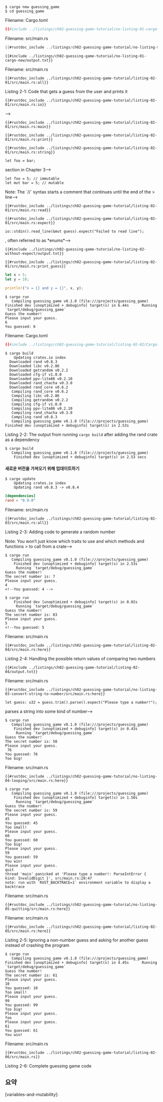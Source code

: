 <!--# Programming a Guessing Game -->
 
<!--Let’s jump into Rust by working through a hands-on project together! This chapter introduces you to a few common Rust concepts by showing you how to use them in a real program-->
<!--You’ll learn about `let`, `match`, methods, associated functions, using external crates, and more! The following chapters will explore these ideas in more detail-->
<!--In this chapter, you’ll practice the fundamentals.  -->
<!--We’ll implement a classic beginner programming problem: a guessing game-->
<!--Here’s how it works: the program will generate a random integer between 1 and 100-->
<!--It will then prompt the player to enter a guess-->
<!--After a guess is entered, the program will indicate whether the guess is too low or too high-->
<!--If the guess is correct, the game will print a congratulatory message and exit.  -->
<!--## Setting Up a New Project -->
 
<!--To set up a new project, go to the *projects* directory that you created in Chapter 1 and make a new project using Cargo, like so: -->
 
```console 
$ cargo new guessing_game 
$ cd guessing_game 
``` 
 
<!--The first command, `cargo new`, takes the name of the project (`guessing_game`) as the first argument-->
<!--The second command changes to the new project’s directory. -->
 
<!--Look at the generated *Cargo.toml* file: -->
 
<span class="filename">Filename: Cargo.toml</span> 
 
```toml 
{{#include ../listings/ch02-guessing-game-tutorial/no-listing-01-cargo-new/Cargo.toml}} 
``` 
 
<!--If the author information that Cargo obtained from your environment is not correct, fix that in the file and save it again. -->
 
<!--As you saw in Chapter 1, `cargo new` generates a “Hello, world!” program for you-->
<!--Check out the *src/main.rs* file: -->
 
<span class="filename">Filename: src/main.rs</span> 
 
```rust 
{{#rustdoc_include ../listings/ch02-guessing-game-tutorial/no-listing-01-cargo-new/src/main.rs}} 
``` 
 
<!--Now let’s compile this “Hello, world!” program and run it in the same step using the `cargo run` command: -->
 
```console 
{{#include ../listings/ch02-guessing-game-tutorial/no-listing-01-cargo-new/output.txt}} 
``` 
 
<!--The `run` command comes in handy when you need to rapidly iterate on a project, as we’ll do in this game, quickly testing each iteration before moving on to the next one. -->
 
<!--Reopen the *src/main.rs* file-->
<!--You’ll be writing all the code in this file.  -->
<!--## Processing a Guess -->
 
<!--The first part of the guessing game program will ask for user input, process that input, and check that the input is in the expected form-->
<!--To start, we’ll allow the player to input a guess-->
<!--Enter the code in Listing 2-1 into *src/main.rs*. -->
 
<span class="filename">Filename: src/main.rs</span> 
 
```rust,ignore 
{{#rustdoc_include ../listings/ch02-guessing-game-tutorial/listing-02-01/src/main.rs:all}} 
``` 
 
<span class="caption">Listing 2-1: Code that gets a guess from the user and prints it</span> 
 
<!--This code contains a lot of information, so let’s go over it line by line-->
<!--To obtain user input and then print the result as output, we need to bring the `io` (input/output) library into scope-->
<!--The `io` library comes from the standard library (which is known as `std`): -->
 
```rust,ignore 
{{#rustdoc_include ../listings/ch02-guessing-game-tutorial/listing-02-01/src/main.rs:io}} 
``` 
 
<!--By default, Rust brings only a few types into the scope of every program in [the *prelude*][prelude]<!-- ignore -->-->
<!--If a type you want to use isn’t in the prelude, you have to bring that type into scope explicitly with a `use` statement-->
<!--Using the `std::io` library provides you with a number of useful features, including the ability to accept user input. -->
 
[prelude]: ../std/prelude/index.html 
 
<!--As you saw in Chapter 1, the `main` function is the entry point into the program: -->
 
```rust,ignore 
{{#rustdoc_include ../listings/ch02-guessing-game-tutorial/listing-02-01/src/main.rs:main}} 
``` 
 
<!--The `fn` syntax declares a new function, the parentheses, `()`, indicate there are no parameters, and the curly bracket, `{`, starts the body of the function.  -->
<!--As you also learned in Chapter 1, `println!` is a macro that prints a string to the screen: -->
 
```rust,ignore 
{{#rustdoc_include ../listings/ch02-guessing-game-tutorial/listing-02-01/src/main.rs:print}} 
``` 
 
<!--This code is printing a prompt stating what the game is and requesting input from the user. -->
 
<!--### Storing Values with Variables -->
 
<!--Next, we’ll create a place to store the user input, like this:  -->
```rust,ignore 
{{#rustdoc_include ../listings/ch02-guessing-game-tutorial/listing-02-01/src/main.rs:string}} 
``` 
 
<!--Now the program is getting interesting! There’s a lot going on in this little line-->
<!--Notice that this is a `let` statement, which is used to create a *variable*-->
<!--Here’s another example: -->
 
```rust,ignore 
let foo = bar; 
``` 
 
<!--This line creates a new variable named `foo` and binds it to the value of the `bar` variable-->
<!--In Rust, variables are immutable by default-->
<!--We’ll be discussing this concept in detail in the [“Variables and Mutability”][variables-and-mutability]<!-- ignore --> section in Chapter 3-->
<!--The following example shows how to use `mut` before the variable name to make a variable mutable: -->
 
```rust,ignore 
let foo = 5; // immutable 
let mut bar = 5; // mutable 
``` 
 
<!--> Note: The `//` syntax starts a comment that continues until the end of the > line-->
<!--Rust ignores everything in comments, which are discussed in more detail > in Chapter 3. -->
 
<!--Let’s return to the guessing game program-->
<!--You now know that `let mut guess` will introduce a mutable variable named `guess`-->
<!--On the other side of the equal sign (`=`) is the value that `guess` is bound to, which is the result of calling `String::new`, a function that returns a new instance of a `String`. [`String`][string] is a string type provided by the standard library that is a growable, UTF-8 encoded bit of text. -->
 
[string]: ../std/string/struct.String.html 
 
<!--The `::` syntax in the `::new` line indicates that `new` is an *associated function* of the `String` type-->
<!--An associated function is implemented on a type, in this case `String`, rather than on a particular instance of a `String`-->
<!--Some languages call this a *static method*. -->
 
<!--This `new` function creates a new, empty string-->
<!--You’ll find a `new` function on many types, because it’s a common name for a function that makes a new value of some kind. -->
 
<!--To summarize, the `let mut guess = String::new();` line has created a mutable variable that is currently bound to a new, empty instance of a `String`-->
<!--Whew!  -->
<!--Recall that we included the input/output functionality from the standard library with `use std::io;` on the first line of the program-->
<!--Now we’ll call the `stdin` function from the `io` module: -->
 
```rust,ignore 
{{#rustdoc_include ../listings/ch02-guessing-game-tutorial/listing-02-01/src/main.rs:read}} 
``` 
 
<!--If we hadn’t put the `use std::io` line at the beginning of the program, we could have written this function call as `std::io::stdin`-->
<!--The `stdin` function returns an instance of [`std::io::Stdin`][iostdin], which is a type that represents a handle to the standard input for your terminal.  -->
[iostdin]: ../std/io/struct.Stdin.html 
 
<!--The next part of the code, `.read_line(&mut guess)`, calls the [`read_line`][read_line] method on the standard input handle to get input from the user-->

<!--We’re also passing one argument to `read_line`: `&mut guess`. -->
 
[read_line]: ../std/io/struct.Stdin.html#method.read_line  

<!--The job of `read_line` is to take whatever the user types into standard input and append that into a string (without overwriting its contents), so it takes that string as an argument-->
<!--The string argument needs to be mutable so the method can change the string’s content by adding the user input.  -->
<!--The `&` indicates that this argument is a *reference*, which gives you a way to let multiple parts of your code access one piece of data without needing to copy that data into memory multiple times-->
<!--References are a complex feature, and one of Rust’s major advantages is how safe and easy it is to use references-->
<!--You don’t need to know a lot of those details to finish this program-->
<!--For now, all you need to know is that like variables, references are immutable by default-->
<!--Hence, you need to write `&mut guess` rather than `&guess` to make it mutable. (Chapter 4 will explain references more thoroughly.) -->
 
<!--### Handling Potential Failure with the `Result` Type -->
 
<!--We’re still working on this line of code-->
<!--Although we’re now discussing a third line of text, it’s still part of a single logical line of code-->
<!--The next part is this method: -->
 
```rust,ignore 
{{#rustdoc_include ../listings/ch02-guessing-game-tutorial/listing-02-01/src/main.rs:expect}} 
``` 
 
<!--When you call a method with the `.foo()` syntax, it’s often wise to introduce a newline and other whitespace to help break up long lines-->
<!--We could have written this code as: -->
 
```rust,ignore 
io::stdin().read_line(&mut guess).expect("Failed to read line");
``` 
 
<!--However, one long line is difficult to read, so it’s best to divide it-->
<!--Now let’s discuss what this line does. -->
 
<!--As mentioned earlier, `read_line` puts what the user types into the string we’re passing it, but it also returns a value—in this case, an [`io::Result`][ioresult]-->
<!--Rust has a number of types named `Result` in its standard library: a generic [`Result`][result]as well as specific versions for submodules, such as `io::Result`.  -->
[ioresult]: ../std/io/type.Result.html 
[result]: ../std/result/enum.Result.html 
 
<!--The `Result` types are [*enumerations*][enums]<!-- ignore -->, often referred to as *enums*-->
<!--An enumeration is a type that can have a fixed set of values, and those values are called the enum’s *variants*-->
<!--Chapter 6 will cover enums in more detail. -->
 
[enums]: ch06-00-enums.html 
 
<!--For `Result`, the variants are `Ok` or `Err`-->
<!--The `Ok` variant indicates the operation was successful, and inside `Ok` is the successfully generated value-->
<!--The `Err` variant means the operation failed, and `Err` contains information about how or why the operation failed. -->
 
<!--The purpose of these `Result` types is to encode error-handling information-->
<!--Values of the `Result` type, like values of any type, have methods defined on them-->
<!--An instance of `io::Result` has an [`expect` method][expect] that you can call-->
<!--If this instance of `io::Result` is an `Err` value, `expect` will cause the program to crash and display the message that you passed as an argument to `expect`-->
<!--If the `read_line` method returns an `Err`, it would likely be the result of an error coming from the underlying operating system-->
<!--If this instance of `io::Result` is an `Ok` value, `expect` will take the return value that `Ok` is holding and return just that value to you so you can use it-->
<!--In this case, that value is the number of bytes in what the user entered into standard input. -->
 
[expect]: ../std/result/enum.Result.html#method.expect 
 
<!--If you don’t call `expect`, the program will compile, but you’ll get a warning:  -->

```console 
{{#include ../listings/ch02-guessing-game-tutorial/no-listing-02-without-expect/output.txt}} 
``` 
 
<!--Rust warns that you haven’t used the `Result` value returned from `read_line`, indicating that the program hasn’t handled a possible error.  -->
<!--The right way to suppress the warning is to actually write error handling, but because you just want to crash this program when a problem occurs, you can use `expect`-->
<!--You’ll learn about recovering from errors in Chapter 9.  -->
<!--### Printing Values with `println!` Placeholders -->
 
<!--Aside from the closing curly bracket, there’s only one more line to discuss in the code added so far, which is the following: -->
 
```rust,ignore 
{{#rustdoc_include ../listings/ch02-guessing-game-tutorial/listing-02-01/src/main.rs:print_guess}} 
``` 
 
<!--This line prints the string we saved the user’s input in-->
<!--The set of curly brackets, `{}`, is a placeholder: think of `{}` as little crab pincers that hold a value in place-->
<!--You can print more than one value using curly brackets: the first set of curly brackets holds the first value listed after the format string, the second set holds the second value, and so on-->
<!--Printing multiple values in one call to `println!` would look like this: -->
 
```rust 
let x = 5; 
let y = 10; 
 
println!("x = {} and y = {}", x, y); 
``` 
 
<!--This code would print `x = 5 and y = 10`. -->
 
<!--### Testing the First Part -->
 
<!--Let’s test the first part of the guessing game-->
<!--Run it using `cargo run`:  -->
<!-- manual-regeneration 
cd listings/ch02-guessing-game-tutorial/listing-02-01/ 
cargo clean 
cargo run 
input 6 --> 
 
```console 
$ cargo run 
   Compiling guessing_game v0.1.0 (file:///projects/guessing_game)     Finished dev [unoptimized + debuginfo] target(s) in 6.44s      Running `target/debug/guessing_game` 
Guess the number!
Please input your guess.
6 
You guessed: 6
``` 
 
<!--At this point, the first part of the game is done: we’re getting input from the keyboard and then printing it. -->
 
<!--## Generating a Secret Number -->
 
<!--Next, we need to generate a secret number that the user will try to guess-->
<!--The secret number should be different every time so the game is fun to play more than once-->
<!--Let’s use a random number between 1 and 100 so the game isn’t too difficult-->
<!--Rust doesn’t yet include random number functionality in its standard library-->
<!--However, the Rust team does provide a [`rand` crate][randcrate].  -->
[randcrate]: https://crates.io/crates/rand 
 
<!--### Using a Crate to Get More Functionality -->
 
<!--Remember that a crate is a collection of Rust source code files-->
<!--The project we’ve been building is a *binary crate*, which is an executable-->
<!--The `rand` crate is a *library crate*, which contains code intended to be used in other programs. -->
 
<!--Cargo’s use of external crates is where it really shines-->
<!--Before we can write code that uses `rand`, we need to modify the *Cargo.toml* file to include the `rand` crate as a dependency-->
<!--Open that file now and add the following line to the bottom beneath the `[dependencies]` section header that Cargo created for you-->
<!--Be sure to specify `rand` exactly as we have here, or the code examples in this tutorial may not work. -->
 
<!-- When updating the version of `rand` used, also update the version of `rand` used in these files so they all match: 
<!--* ch07-04-bringing-paths-into-scope-with-the-use-keyword.md * ch14-03-cargo-workspaces.md -->
 
<span class="filename">Filename: Cargo.toml</span> 
 
```toml 
{{#include ../listings/ch02-guessing-game-tutorial/listing-02-02/Cargo.toml:9:}}
``` 
 
<!--In the *Cargo.toml* file, everything that follows a header is part of a section that continues until another section starts-->
<!--The `[dependencies]` section is where you tell Cargo which external crates your project depends on and which versions of those crates you require-->
<!--In this case, we’ll specify the `rand` crate with the semantic version specifier `0.8.3`-->
<!--Cargo understands [Semantic Versioning][semver](sometimes called *SemVer*), which is a standard for writing version numbers-->
<!--The number `0.8.3` is actually shorthand for `^0.8.3`, which means any version that is at least `0.8.3` but below `0.9.0`-->
<!--Cargo considers these versions to have public APIs compatible with version `0.8.3`, and this specification ensures you'll get the latest patch release that will still compile with the code in this chapter-->
<!--Any version `0.9.0` or greater is not guaranteed to have the same API as what the following examples use. -->
 
[semver]: http://semver.org 
 
<!--Now, without changing any of the code, let’s build the project, as shown in Listing 2-2. -->
 
<!-- manual-regeneration 
cd listings/ch02-guessing-game-tutorial/listing-02-02/ 
cargo clean 
cargo build --> 
 
```console 
$ cargo build 
    Updating crates.io index 
  Downloaded rand v0.8.3 
  Downloaded libc v0.2.86 
  Downloaded getrandom v0.2.2 
  Downloaded cfg-if v1.0.0 
  Downloaded ppv-lite86 v0.2.10 
  Downloaded rand_chacha v0.3.0 
  Downloaded rand_core v0.6.2 
   Compiling rand_core v0.6.2 
   Compiling libc v0.2.86 
   Compiling getrandom v0.2.2 
   Compiling cfg-if v1.0.0 
   Compiling ppv-lite86 v0.2.10 
   Compiling rand_chacha v0.3.0 
   Compiling rand v0.8.3 
   Compiling guessing_game v0.1.0 (file:///projects/guessing_game)     Finished dev [unoptimized + debuginfo] target(s) in 2.53s
 ``` 
 
<span class="caption">Listing 2-2: The output from running `cargo build` after adding the rand crate as a dependency</span> 
 
<!--You may see different version numbers (but they will all be compatible with the code, thanks to SemVer!), different lines (depending on the operating system), and the lines may be in a different order. -->
 
<!--Now that we have an external dependency, Cargo fetches the latest versions of everything from the *registry*, which is a copy of data from [Crates.io][cratesio]-->
<!--Crates.io is where people in the Rust ecosystem post their open source Rust projects for others to use. -->
 
[cratesio]: https://crates.io/ 
 
<!--After updating the registry, Cargo checks the `[dependencies]` section and downloads any crates you don’t have yet-->
<!--In this case, although we only listed `rand` as a dependency, Cargo also grabbed other crates that `rand` depends on to work-->
<!--After downloading the crates, Rust compiles them and then compiles the project with the dependencies available. -->
 
<!--If you immediately run `cargo build` again without making any changes, you won’t get any output aside from the `Finished` line-->
<!--Cargo knows it has already downloaded and compiled the dependencies, and you haven’t changed anything about them in your *Cargo.toml* file-->
<!--Cargo also knows that you haven’t changed anything about your code, so it doesn’t recompile that either-->
<!--With nothing to do, it simply exits. -->
 
<!--If you open up the *src/main.rs* file, make a trivial change, and then save it and build again, you’ll only see two lines of output: -->
 
<!-- manual-regeneration 
cd listings/ch02-guessing-game-tutorial/listing-02-02/ 
touch src/main.rs 
cargo build --> 
 
```console 
$ cargo build 
   Compiling guessing_game v0.1.0 (file:///projects/guessing_game)
    Finished dev [unoptimized + debuginfo] target(s) in 2.53 secs
``` 
 
<!--These lines show Cargo only updates the build with your tiny change to the *src/main.rs* file-->
<!--Your dependencies haven’t changed, so Cargo knows it can reuse what it has already downloaded and compiled for those-->
<!--It just rebuilds your part of the code. -->
 
<!--#### Ensuring Reproducible Builds with the *Cargo.lock* File  -->
<!--Cargo has a mechanism that ensures you can rebuild the same artifact every time you or anyone else builds your code: Cargo will use only the versions of the dependencies you specified until you indicate otherwise-->
<!--For example, what happens if next week version 0.8.4 of the `rand` crate comes out and contains an important bug fix but also contains a regression that will break your code? -->
 
<!--The answer to this problem is the *Cargo.lock* file, which was created the first time you ran `cargo build` and is now in your *guessing_game* directory-->
<!--When you build a project for the first time, Cargo figures out all the versions of the dependencies that fit the criteria and then writes them to the *Cargo.lock* file-->
<!--When you build your project in the future, Cargo will see that the *Cargo.lock* file exists and use the versions specified there rather than doing all the work of figuring out versions again-->
<!--This lets you have a reproducible build automatically-->
<!--In other words, your project will remain at `0.8.3` until you explicitly upgrade, thanks to the *Cargo.lock* file. -->
 
<!--#### Updating a Crate to Get a New Version -->
#### 새로운 버전을 가져오기 위해 업데이트하기
 
<!--When you *do* want to update a crate, Cargo provides another command, `update`, which will ignore the *Cargo.lock* file and figure out all the latest versions that fit your specifications in *Cargo.toml*-->

<!--If that works, Cargo will write those versions to the *Cargo.lock* file. -->
 
<!--But by default, Cargo will only look for versions greater than `0.8.3` and less than `0.9.0`-->


<!--If the `rand` crate has released two new versions, `0.8.4` and `0.9.0`, you would see the following if you ran `cargo update`:  -->

<!-- manual-regeneration 
cd listings/ch02-guessing-game-tutorial/listing-02-02/ 
cargo update 
assuming there is a new 0.8.x version of rand; otherwise use another update as a guide to creating the hypothetical output shown here (not use)-->  

```console 
$ cargo update 
    Updating crates.io index 
    Updating rand v0.8.3 -> v0.8.4 
``` 
 
<!--At this point, you would also notice a change in your *Cargo.lock* file noting that the version of the `rand` crate you are now using is `0.8.4`.  -->

<!--If you wanted to use `rand` version `0.9.0` or any version in the `0.9.x` series, you’d have to update the *Cargo.toml* file to look like this instead:  -->


```toml 
[dependencies] 
rand = "0.9.0" 
``` 
 
<!--The next time you run `cargo build`, Cargo will update the registry of crates available and reevaluate your `rand` requirements according to the new version you have specified. -->
 
<!--There’s a lot more to say about [Cargo][doccargo] and [its ecosystem][doccratesio] which we’ll discuss in Chapter 14, but for now, that’s all you need to know-->

<!--Cargo makes it very easy to reuse libraries, so Rustaceans are able to write smaller projects that are assembled from a number of packages. -->
 
[doccargo]: http://doc.crates.io 
[doccratesio]: http://doc.crates.io/crates-io.html 
 
<!--### Generating a Random Number -->
 
<!--Now that you’ve added the `rand` crate to *Cargo.toml*, let’s start using `rand`-->

<!--The next step is to update *src/main.rs*, as shown in Listing 2-3.  -->

<span class="filename">Filename: src/main.rs</span> 
 
```rust,ignore 
{{#rustdoc_include ../listings/ch02-guessing-game-tutorial/listing-02-03/src/main.rs:all}} 
``` 
 
<span class="caption">Listing 2-3: Adding code to generate a random number</span> 
 
<!--First, we add a `use` line: `use rand::Rng`-->

<!--The `Rng` trait defines methods that random number generators implement, and this trait must be in scope for us to use those methods-->

<!--Chapter 10 will cover traits in detail.  -->

<!--Next, we’re adding two lines in the middle-->

<!--The `rand::thread_rng` function will give us the particular random number generator that we’re going to use: one that is local to the current thread of execution and seeded by the operating system-->

<!--Then we call the `gen_range` method on the random number generator-->

<!--This method is defined by the `Rng` trait that we brought into scope with the `use rand::Rng` statement-->

<!--The `gen_range` method takes a range expression as an argument and generates a random number in the range-->

<!--The kind of range expression we’re using here takes the form `start..end`-->

<!--It’s inclusive on the lower bound but exclusive on the upper bound, so we need to specify `1..101` to request a number between 1 and 100-->

<!--Alternatively, we could pass the range `1..=100`, which is equivalent. -->
 
<!--> Note: You won’t just know which traits to use and which methods and functions > to call from a crate-->

<!--Instructions for using a crate are in each crate’s > documentation-->

<!--Another neat feature of Cargo is that you can run the `cargo > doc --open` command, which will build documentation provided by all of your > dependencies locally and open it in your browser-->

<!--If you’re interested in > other functionality in the `rand` crate, for example, run `cargo doc --open` > and click `rand` in the sidebar on the left. -->
 
<!--The second line that we added to the middle of the code prints the secret number-->

<!--This is useful while we’re developing the program to be able to test it, but we’ll delete it from the final version-->

<!--It’s not much of a game if the program prints the answer as soon as it starts! -->
 
<!--Try running the program a few times: -->
 
<!-- manual-regeneration 
cd listings/ch02-guessing-game-tutorial/listing-02-03/ 
cargo run 
4 
cargo run 
5 (not use)
--> 
 
```console 
$ cargo run 
   Compiling guessing_game v0.1.0 (file:///projects/guessing_game)
    Finished dev [unoptimized + debuginfo] target(s) in 2.53s
     Running `target/debug/guessing_game` 
Guess the number!
The secret number is: 7
Please input your guess.
4 
<!--You guessed: 4 -->
 
$ cargo run 
    Finished dev [unoptimized + debuginfo] target(s) in 0.02s
     Running `target/debug/guessing_game` 
Guess the number!
The secret number is: 83 
Please input your guess. 
5 
<!--You guessed: 5 
``` 
 
<!--You should get different random numbers, and they should all be numbers between 1 and 100-->

<!--Great job! -->
 
<!--## Comparing the Guess to the Secret Number -->
 
<!--Now that we have user input and a random number, we can compare them-->

<!--That step is shown in Listing 2-4-->

<!--Note that this code won’t compile quite yet, as we will explain. -->
 
<span class="filename">Filename: src/main.rs</span> 
 
```rust,ignore,does_not_compile 
{{#rustdoc_include ../listings/ch02-guessing-game-tutorial/listing-02-04/src/main.rs:here}} 
``` 
 
<span class="caption">Listing 2-4: Handling the possible return values of comparing two numbers</span> 
 
<!--The first new bit here is another `use` statement, bringing a type called `std::cmp::Ordering` into scope from the standard library-->

<!--Like `Result`, `Ordering` is another enum, but the variants for `Ordering` are `Less`, `Greater`, and `Equal`-->

<!--These are the three outcomes that are possible when you compare two values. -->
 
<!--Then we add five new lines at the bottom that use the `Ordering` type-->

<!--The `cmp` method compares two values and can be called on anything that can be compared-->

<!--It takes a reference to whatever you want to compare with: here it’s comparing the `guess` to the `secret_number`-->

<!--Then it returns a variant of the `Ordering` enum we brought into scope with the `use` statement-->

<!--We use a [`match`][match]expression to decide what to do next based on which variant of `Ordering` was returned from the call to `cmp` with the values in `guess` and `secret_number`. -->
 
[match]: ch06-02-match.html 
 
<!--A `match` expression is made up of *arms*-->

<!--An arm consists of a *pattern* and the code that should be run if the value given to the beginning of the `match` expression fits that arm’s pattern-->

<!--Rust takes the value given to `match` and looks through each arm’s pattern in turn-->

<!--The `match` construct and patterns are powerful features in Rust that let you express a variety of situations your code might encounter and make sure that you handle them all-->

<!--These features will be covered in detail in Chapter 6 and Chapter 18, respectively.  -->

<!--Let’s walk through an example of what would happen with the `match` expression used here-->

<!--Say that the user has guessed 50 and the randomly generated secret number this time is 38-->

<!--When the code compares 50 to 38, the `cmp` method will return `Ordering::Greater`, because 50 is greater than 38-->

<!--The `match` expression gets the `Ordering::Greater` value and starts checking each arm’s pattern-->

<!--It looks at the first arm’s pattern, `Ordering::Less`, and sees that the value `Ordering::Greater` does not match `Ordering::Less`, so it ignores the code in that arm and moves to the next arm-->

<!--The next arm’s pattern, `Ordering::Greater`, *does* match `Ordering::Greater`! The associated code in that arm will execute and print `Too big!` to the screen-->

<!--The `match` expression ends because it has no need to look at the last arm in this scenario.  -->

<!--However, the code in Listing 2-4 won’t compile yet-->

<!--Let’s try it:  -->

```console 
{{#include ../listings/ch02-guessing-game-tutorial/listing-02-04/output.txt}}
``` 

<!--The core of the error states that there are *mismatched types*-->

<!--Rust has a strong, static type system-->

<!--However, it also has type inference-->

<!--When we wrote `let mut guess = String::new()`, Rust was able to infer that `guess` should be a `String` and didn’t make us write the type-->

<!--The `secret_number`, on the other hand, is a number type-->

<!--A few number types can have a value between 1 and 100: `i32`, a 32-bit number; `u32`, an unsigned 32-bit number; `i64`, a 64-bit number; as well as others-->

<!--Rust defaults to an `i32`, which is the type of `secret_number` unless you add type information elsewhere that would cause Rust to infer a different numerical type-->

<!--The reason for the error is that Rust cannot compare a string and a number type. -->
 
<!--Ultimately, we want to convert the `String` the program reads as input into a real number type so we can compare it numerically to the secret number-->

<!--We can do that by adding another line to the `main` function body:-->

<span class="filename">Filename: src/main.rs</span> 
 
```rust,ignore 
{{#rustdoc_include ../listings/ch02-guessing-game-tutorial/no-listing-03-convert-string-to-number/src/main.rs:here}} 
``` 
 
<!--The line is: -->
 
```rust,ignore 
let guess: u32 = guess.trim().parse().expect("Please type a number!");
``` 
 
<!--We create a variable named `guess`-->

<!--But wait, doesn’t the program already have a variable named `guess`? It does, but Rust allows us to *shadow* the previous value of `guess` with a new one-->

<!--This feature is often used in situations in which you want to convert a value from one type to another type-->

<!--Shadowing lets us reuse the `guess` variable name rather than forcing us to create two unique variables, such as `guess_str` and `guess` for example. (Chapter 3 covers shadowing in more detail.) -->
 
<!--We bind `guess` to the expression `guess.trim().parse()`-->

<!--The `guess` in the expression refers to the original `guess` that was a `String` with the input in it-->

<!--The `trim` method on a `String` instance will eliminate any whitespace at the beginning and end-->

<!--Although `u32` can contain only numerical characters, the user must press <span class="keystroke">enter</span> to satisfy `read_line`-->

<!--When the user presses <span class="keystroke">enter</span>, a newline character is added to the string-->

<!--For example, if the user types <span class="keystroke">5</span> and presses <span class="keystroke">enter</span>, `guess` looks like this: `5\n`-->

<!--The `\n` represents “newline,” the result of pressing <span class="keystroke">enter</span>-->

<!--The `trim` method eliminates `\n`, resulting in just `5`. -->
 
<!--The [`parse` method on strings][parse]<!-- ignore --> parses a string into some kind of number-->

<!--Because this method can parse a variety of number types, we need to tell Rust the exact number type we want by using `let guess: u32`-->

<!--The colon (`:`) after `guess` tells Rust we’ll annotate the variable’s type-->

<!--Rust has a few built-in number types; the `u32` seen here is an unsigned, 32-bit integer-->

<!--It’s a good default choice for a small positive number-->

<!--You’ll learn about other number types in Chapter 3-->

<!--Additionally, the `u32` annotation in this example program and the comparison with `secret_number` means that Rust will infer that `secret_number` should be a `u32` as well-->

<!--So now the comparison will be between two values of the same type!-->

[parse]: ../std/primitive.str.html#method.parse 
 
<!--The call to `parse` could easily cause an error-->

<!--If, for example, the string contained `A👍%`, there would be no way to convert that to a number-->

<!--Because it might fail, the `parse` method returns a `Result` type, much as the `read_line` method does (discussed earlier in [“Handling Potential Failure with the `Result` Type”](#handling-potential-failure-with-the-result-type))-->

<!--We’ll treat this `Result` the same way by using the `expect` method again-->

<!--If `parse` returns an `Err` `Result` variant because it couldn’t create a number from the string, the `expect` call will crash the game and print the message we give it-->

<!--If `parse` can successfully convert the string to a number, it will return the `Ok` variant of `Result`, and `expect` will return the number that we want from the `Ok` value. -->
 
<!--Let’s run the program now! -->
 
<!-- manual-regeneration 
cd listings/ch02-guessing-game-tutorial/no-listing-03-convert-string-to-number/ cargo run 
  76 (not use)
--> 
 
```console 
$ cargo run 
   Compiling guessing_game v0.1.0 (file:///projects/guessing_game)
    Finished dev [unoptimized + debuginfo] target(s) in 0.43s
     Running `target/debug/guessing_game` 
Guess the number!
The secret number is: 58 
Please input your guess.
 76 
You guessed: 76
Too big!
``` 
 
<!--Nice! Even though spaces were added before the guess, the program still figured out that the user guessed 76-->

<!--Run the program a few times to verify the different behavior with different kinds of input: guess the number correctly, guess a number that is too high, and guess a number that is too low.  -->

<!--We have most of the game working now, but the user can make only one guess-->
<!--Let’s change that by adding a loop! -->
 
<!--## Allowing Multiple Guesses with Looping -->
 
<!--The `loop` keyword creates an infinite loop-->

<!--We’ll add that now to give users more chances at guessing the number: -->
 
<span class="filename">Filename: src/main.rs</span> 
 
```rust,ignore 
{{#rustdoc_include ../listings/ch02-guessing-game-tutorial/no-listing-04-looping/src/main.rs:here}} 
``` 
 
<!--As you can see, we’ve moved everything into a loop from the guess input prompt onward-->

<!--Be sure to indent the lines inside the loop another four spaces each and run the program again-->

<!--Notice that there is a new problem because the program is doing exactly what we told it to do: ask for another guess forever! It doesn’t seem like the user can quit! -->
 
<!--The user could always interrupt the program by using the keyboard shortcut <span class="keystroke">ctrl-c</span>-->

<!--But there’s another way to escape this insatiable monster, as mentioned in the `parse` discussion in [“Comparing the Guess to the Secret Number”](#comparing-the-guess-to-the-secret-number): if the user enters a non-number answer, the program will crash-->

<!--The user can take advantage of that in order to quit, as shown here:  -->

<!-- manual-regeneration 
cd listings/ch02-guessing-game-tutorial/no-listing-04-looping/ cargo run 
(too small guess) 
(too big guess) 
(correct guess) 
quit (not use)
--> 
 
```console 
$ cargo run 
   Compiling guessing_game v0.1.0 (file:///projects/guessing_game)
    Finished dev [unoptimized + debuginfo] target(s) in 1.50s
     Running `target/debug/guessing_game` 
Guess the number!
The secret number is: 59 
Please input your guess.
45 
You guessed: 45
Too small!
Please input your guess.
60 
You guessed: 60 
Too big!
Please input your guess. 
59 
You guessed: 59 
You win!
Please input your guess.
quit 
thread 'main' panicked at 'Please type a number!: ParseIntError { kind: InvalidDigit }', src/main.rs:28:47 
note: run with `RUST_BACKTRACE=1` environment variable to display a backtrace
``` 
 
<!--Typing `quit` actually quits the game, but so will any other non-number input-->

<!--However, this is suboptimal to say the least-->

<!--We want the game to automatically stop when the correct number is guessed. -->
 
<!--### Quitting After a Correct Guess -->
 
<!--Let’s program the game to quit when the user wins by adding a `break` statement:  -->


<span class="filename">Filename: src/main.rs</span> 
 
```rust,ignore 
{{#rustdoc_include ../listings/ch02-guessing-game-tutorial/no-listing-05-quitting/src/main.rs:here}} 
``` 
 
<!--Adding the `break` line after `You win!` makes the program exit the loop when the user guesses the secret number correctly-->

<!--Exiting the loop also means exiting the program, because the loop is the last part of `main`.  -->

<!--### Handling Invalid Input -->
 
<!--To further refine the game’s behavior, rather than crashing the program when the user inputs a non-number, let’s make the game ignore a non-number so the user can continue guessing-->

<!--We can do that by altering the line where `guess` is converted from a `String` to a `u32`, as shown in Listing 2-5.  -->


<span class="filename">Filename: src/main.rs</span> 
 
```rust,ignore 
{{#rustdoc_include ../listings/ch02-guessing-game-tutorial/listing-02-05/src/main.rs:here}} 
``` 
 
<span class="caption">Listing 2-5: Ignoring a non-number guess and asking for another guess instead of crashing the program</span> 
 
<!--Switching from an `expect` call to a `match` expression is how you generally move from crashing on an error to handling the error-->

<!--Remember that `parse` returns a `Result` type and `Result` is an enum that has the variants `Ok` or `Err`-->

<!--We’re using a `match` expression here, as we did with the `Ordering` result of the `cmp` method. -->
 
<!--If `parse` is able to successfully turn the string into a number, it will return an `Ok` value that contains the resulting number-->

<!--That `Ok` value will match the first arm’s pattern, and the `match` expression will just return the `num` value that `parse` produced and put inside the `Ok` value-->

<!--That number will end up right where we want it in the new `guess` variable we’re creating.  -->

<!--If `parse` is *not* able to turn the string into a number, it will return an `Err` value that contains more information about the error-->

<!--The `Err` value does not match the `Ok(num)` pattern in the first `match` arm, but it does match the `Err(_)` pattern in the second arm-->

<!--The underscore, `_`, is a catchall value; in this example, we’re saying we want to match all `Err` values, no matter what information they have inside them-->

<!--So the program will execute the second arm’s code, `continue`, which tells the program to go to the next iteration of the `loop` and ask for another guess-->

<!--So, effectively, the program ignores all errors that `parse` might encounter!-->

<!--Now everything in the program should work as expected-->

<!--Let’s try it:  -->

<!-- manual-regeneration 
cd listings/ch02-guessing-game-tutorial/listing-02-05/ 
cargo run 
(too small guess) 
(too big guess) 
foo 
(correct guess) (not use)
--> 
 
```console 
$ cargo run 
   Compiling guessing_game v0.1.0 (file:///projects/guessing_game)     Finished dev [unoptimized + debuginfo] target(s) in 4.45s      Running `target/debug/guessing_game` 
Guess the number!
The secret number is: 61
Please input your guess.
10 
You guessed: 10
Too small!
Please input your guess.
99 
You guessed: 99
Too big!
Please input your guess.
foo 
Please input your guess.
61 
You guessed: 61
You win!
``` 
 
<!--Awesome! With one tiny final tweak, we will finish the guessing game-->

<!--Recall that the program is still printing the secret number-->

<!--That worked well for testing, but it ruins the game-->

<!--Let’s delete the `println!` that outputs the secret number-->

<!--Listing 2-6 shows the final code. -->

<span class="filename">Filename: src/main.rs</span> 
 
```rust,ignore 
{{#rustdoc_include ../listings/ch02-guessing-game-tutorial/listing-02-06/src/main.rs}} 
``` 
 
<span class="caption">Listing 2-6: Complete guessing game code</span>  

<!--## Summary -->
## 요약
 
<!--At this point, you’ve successfully built the guessing game-->

<!--Congratulations!  -->

<!--This project was a hands-on way to introduce you to many new Rust concepts: `let`, `match`, methods, associated functions, the use of external crates, and more-->

<!--In the next few chapters, you’ll learn about these concepts in more detail-->

<!--Chapter 3 covers concepts that most programming languages have, such as variables, data types, and functions, and shows how to use them in Rust-->

<!--Chapter 4 explores ownership, a feature that makes Rust different from other languages-->

<!--Chapter 5 discusses structs and method syntax, and Chapter 6 explains how enums work. -->
 
[variables-and-mutability]: 
